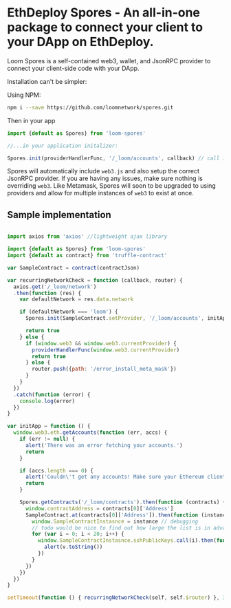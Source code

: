 # EthDeploy Spores - An all-in-one package to connect your client to your DApp on EthDeploy.

Loom Spores is a self-contained web3, wallet, and JsonRPC provider to connect your client-side code with your DApp.

Installation can't be simpler:

Using NPM:
```bash
npm i --save https://github.com/loomnetwork/spores.git
```

Then in your app
```js
import {default as Spores} from 'loom-spores'

//...in your application initalizer:

Spores.init(providerHandlerFunc, '/_loom/accounts', callback) // call init and pass in any function to handle the resulting provider.
```

Spores will automatically include `web3.js` and also setup the correct JsonRPC provider. If you are having any issues, make sure nothing is overriding `web3`. Like Metamask, Spores will soon to be upgraded to using providers and allow for multiple instances of `web3` to exist at once.

## Sample implementation

```js

import axios from 'axios' //lightweight ajax library

import {default as Spores} from 'loom-spores'
import {default as contract} from 'truffle-contract'

var SampleContract = contract(contractJson)

var recurringNetworkCheck = function (callback, router) {
  axios.get('/_loom/network')
  .then(function (res) {
    var defaultNetwork = res.data.network

    if (defaultNetwork === 'loom') {
      Spores.init(SampleContract.setProvider, '/_loom/accounts', initApp)

      return true
    } else {
      if (window.web3 && window.web3.currentProvider) {
        providerHandlerFunc(window.web3.currentProvider)
        return true
      } else {
        router.push({path: '/error_install_meta_mask'})
      }
    }
  })
  .catch(function (error) {
    console.log(error)
  })
}

var initApp = function () {
  window.web3.eth.getAccounts(function (err, accs) {
    if (err != null) {
      alert('There was an error fetching your accounts.')
      return
    }

    if (accs.length === 0) {
      alert('Couldn\'t get any accounts! Make sure your Ethereum client is configured correctly.')
      return
    }

    Spores.getContracts('/_loom/contracts').then(function (contracts) {
      window.contractAddress = contracts[0]['Address']
      SampleContract.at(contracts[0]['Address']).then(function (instance) {
        window.SampleContractInstasnce = instance // debugging
        // todo would be nice to find out how large the list is in advance
        for (var i = 0; i < 20; i++) {
          window.SampleContractInstasnce.sshPublicKeys.call(i).then(function (v) {
            alert(v.toString())
          })
        }
      })
    })
  })
}

setTimeout(function () { recurringNetworkCheck(self, self.$router) }, 3000)

```
